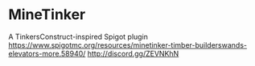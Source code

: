 # MineTinker
A TinkersConstruct-inspired Spigot plugin
https://www.spigotmc.org/resources/minetinker-timber-builderswands-elevators-more.58940/
http://discord.gg/ZEVNKhN

